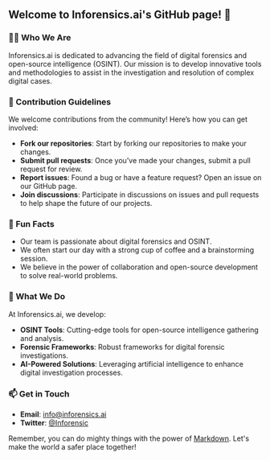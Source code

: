 ## Welcome to Inforensics.ai's GitHub page! 👋

### 🙋‍♀️ Who We Are
Inforensics.ai is dedicated to advancing the field of digital forensics and open-source intelligence (OSINT). Our mission is to develop innovative tools and methodologies to assist in the investigation and resolution of complex digital cases.

### 🌈 Contribution Guidelines
We welcome contributions from the community! Here’s how you can get involved:
- **Fork our repositories**: Start by forking our repositories to make your changes.
- **Submit pull requests**: Once you’ve made your changes, submit a pull request for review.
- **Report issues**: Found a bug or have a feature request? Open an issue on our GitHub page.
- **Join discussions**: Participate in discussions on issues and pull requests to help shape the future of our projects.
<!--- ### 👩‍💻 Useful Resources
- **Documentation**: Check out our comprehensive [documentation](https://github.com/Inforensics-ai/docs) to get started with our tools and frameworks.
- **API Reference**: Our API reference guides can be found [here](https://github.com/Inforensics-ai/api).
- **Community Forum**: Join our community forum to ask questions, share ideas, and collaborate with other users and developers.
--->

### 🍿 Fun Facts
- Our team is passionate about digital forensics and OSINT.
- We often start our day with a strong cup of coffee and a brainstorming session.
- We believe in the power of collaboration and open-source development to solve real-world problems.

### 🧙 What We Do
At Inforensics.ai, we develop:
- **OSINT Tools**: Cutting-edge tools for open-source intelligence gathering and analysis.
- **Forensic Frameworks**: Robust frameworks for digital forensic investigations.
- **AI-Powered Solutions**: Leveraging artificial intelligence to enhance digital investigation processes.

### 📫 Get in Touch
- **Email**: [info@inforensics.ai](mailto:info@inforensics.ai)
- **Twitter**: [@Inforensic](https://twitter.com/Inforensic)
<!--- - **LinkedIn**: [Inforensics.ai](https://www.linkedin.com/company/inforensics-ai) --->

Remember, you can do mighty things with the power of [Markdown](https://docs.github.com/github/writing-on-github/getting-started-with-writing-and-formatting-on-github/basic-writing-and-formatting-syntax). Let's make the world a safer place together!
